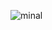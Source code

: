 ![minal](https://user-images.githubusercontent.com/102039974/160855393-6930554a-a7d8-43ca-bb74-3947b1581410.PNG)
